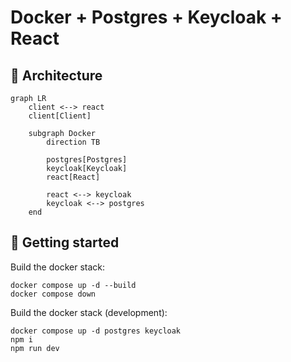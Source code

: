 # Docker + Postgres + Keycloak + React

## 📐 Architecture

```mermaid
graph LR
    client <--> react
    client[Client]

    subgraph Docker
        direction TB

        postgres[Postgres]
        keycloak[Keycloak]
        react[React]

        react <--> keycloak
        keycloak <--> postgres
    end
```

## 🧪 Getting started

Build the docker stack:

```
docker compose up -d --build
docker compose down
```

Build the docker stack (development):

```
docker compose up -d postgres keycloak
npm i
npm run dev
```


